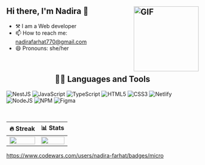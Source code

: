 ## Hi there, I'm Nadira 👋 <img align="right" alt="GIF" height="170px" src="https://github.com/user-attachments/assets/1c3c894a-791d-4166-93b9-a6cb334acd6c" />

- ⚒️ I am a Web developer 
- 📫 How to reach me: nadirafarhat770@gmail.com
- 😄 Pronouns: she/her

<br />

<h2 align="center">👨‍💻 Languages and Tools</h2>

![NestJS](https://img.shields.io/badge/Nestjs-E0234E?style=for-the-badge&logo=nestjs&logoColor=white)
![JavaScript](https://img.shields.io/badge/javascript-%23323330.svg?style=for-the-badge&logo=javascript&logoColor=%23F7DF1E)
![TypeScript](https://img.shields.io/badge/typescript-%23007ACC.svg?style=for-the-badge&logo=typescript&logoColor=white)
![HTML5](https://img.shields.io/badge/html5-%23E34F26.svg?style=for-the-badge&logo=html5&logoColor=white)
![CSS3](https://img.shields.io/badge/css3-%231572B6.svg?style=for-the-badge&logo=css3&logoColor=white)
![Netlify](https://img.shields.io/badge/netlify-%23000000.svg?style=for-the-badge&logo=netlify&logoColor=#00C7B7)
![NodeJS](https://img.shields.io/badge/node.js-6DA55F?style=for-the-badge&logo=node.js&logoColor=white)
![NPM](https://img.shields.io/badge/NPM-%23000000.svg?style=for-the-badge&logo=npm&logoColor=white)
![Figma](https://img.shields.io/badge/figma-%23F24E1E.svg?style=for-the-badge&logo=figma&logoColor=white)

<br />

| 🔥 Streak | 📊 Stats |
| --- | --- |
| <img src="https://github-readme-streak-stats.herokuapp.com?user=nadirafarhat&theme=nightowl&hide_border=true" width="100%"> | <img src="https://github-readme-stats.vercel.app/api?username=nadirafarhat&count_private=trueshow_icons=true&title_color=7A7ADB&icon_color=2234AE&text_color=D3D3D3&bg_color=0,000000,130F40&hide_border=true&rank_icon=github&show_icons=true" width="100%"> |
https://www.codewars.com/users/nadira-farhat/badges/micro
